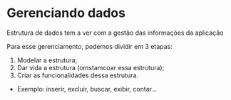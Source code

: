 # Gerenciando dados

Estrutura de dados tem a ver com a gestão das informações da aplicação

Para esse gerenciamento, podemos dividir em 3 etapas:
1. Modelar a estrutura;
2. Dar vida a estrutura (omstamcoar essa estrutura);
3. Criar as funcionalidades dessa estrutura.
  - Exemplo: inserir, excluir, buscar, exibir, contar...